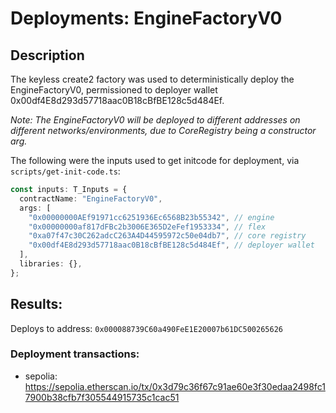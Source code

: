 # Deployments: EngineFactoryV0

## Description

The keyless create2 factory was used to deterministically deploy the EngineFactoryV0, permissioned to deployer wallet 0x00df4E8d293d57718aac0B18cBfBE128c5d484Ef.

_Note: The EngineFactoryV0 will be deployed to different addresses on different networks/environments, due to CoreRegistry being a constructor arg._

The following were the inputs used to get initcode for deployment, via `scripts/get-init-code.ts`:

```typescript
const inputs: T_Inputs = {
  contractName: "EngineFactoryV0",
  args: [
    "0x00000000AEf91971cc6251936Ec6568B23b55342", // engine
    "0x00000000af817dFBc2b3006E365D2eFef1953334", // flex
    "0xa07f47c30C262adcC263A4D44595972c50e04db7", // core registry
    "0x00df4E8d293d57718aac0B18cBfBE128c5d484Ef", // deployer wallet
  ],
  libraries: {},
};
```

## Results:

Deploys to address: `0x000088739C60a490FeE1E20007b61DC500265626`

### Deployment transactions:

- sepolia: https://sepolia.etherscan.io/tx/0x3d79c36f67c91ae60e3f30edaa2498fc17900b38cfb7f305544915735c1cac51
